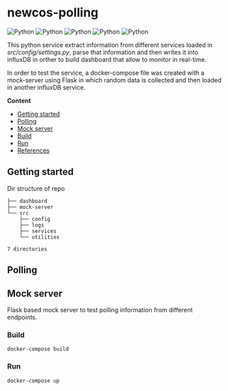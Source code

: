 # newcos-polling
![Python](https://img.shields.io/badge/pypolling-v1.0.0-orange)
![Python](https://img.shields.io/badge/schedule-0.6.0-blue)
![Python](https://img.shields.io/badge/Flask-v1.1.2-blue)
![Python](https://img.shields.io/badge/pymsteams-0.1.13-blue)
![Python](https://img.shields.io/badge/platform-linux--64%7Cwin--64-lightgrey)

This python service extract information from different services loaded in *src/config/settings.py*, parse that information and then writes it into influxDB in orther to build dashboard that allow to monitor in real-time.

In order to test the service, a docker-compose file was created with a mock-server using Flask in which random data is collected and then loaded in another influxDB service.


**Content**
- [Getting started](#getting-started)
- [Polling](#polling)
- [Mock server](#mock-server)
- [Build](#docker)
- [Run](#run)
- [References](#references)


## Getting started

Dir structure of repo
```
├── dashboard
├── mock-server
└── src
    ├── config
    ├── logs
    ├── services
    └── utilities

7 directories
```

## Polling

## Mock server
Flask based mock server to test polling information from different endpoints.

### Build
```
docker-compose build 
```

### Run
```
docker-compose up
```
